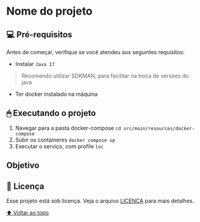 # Nome do projeto

## 💻 Pré-requisitos

Antes de começar, verifique se você atendeu aos seguintes requisitos:

* Instalar `Java 17`

> Recomendo utilizar SDKMAN, para facilitar na troca de versões do java

* Ter docker instalado na máquina

## 🖱 Executando o projeto

1. Navegar para a pasta docker-compose  `cd src/main/resources/docker-compose`
2. Subir os containeres `docker compose up`
3. Executar o serviço, com profile `loc`

## Objetivo

## 📝 Licença

Esse projeto está sob licença. Veja o arquivo [LICENÇA](LICENSE.md) para mais detalhes.

[⬆ Voltar ao topo](#nome-do-projeto)<br>
